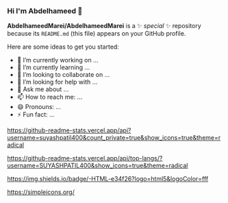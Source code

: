### Hi I'm Abdelhameed 👋


**AbdelhameedMarei/AbdelhameedMarei** is a ✨ _special_ ✨ repository because its `README.md` (this file) appears on your GitHub profile.

Here are some ideas to get you started:

- 🔭 I’m currently working on ...
- 🌱 I’m currently learning ...
- 👯 I’m looking to collaborate on ...
- 🤔 I’m looking for help with ...
- 💬 Ask me about ...
- 📫 How to reach me: ...
- 😄 Pronouns: ...
- ⚡ Fun fact: ...


https://github-readme-stats.vercel.app/api?username=suyashpatil400&count_private=true&show_icons=true&theme=radical

https://github-readme-stats.vercel.app/api/top-langs/?username=SUYASHPATIL400&show_icons=true&theme=radical

https://img.shields.io/badge/-HTML-e34f26?logo=html5&logoColor=fff

https://simpleicons.org/
